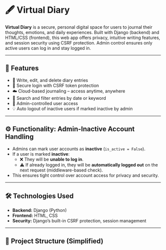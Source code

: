 # 🖋️ Virtual Diary

**Virtual Diary** is a secure, personal digital space for users to journal their thoughts, emotions, and daily experiences. Built with Django (backend) and HTML/CSS (frontend), this web app offers privacy, intuitive writing features, and session security using CSRF protection. Admin control ensures only active users can log in and stay logged in.

---

## 🚀 Features

- 📝 Write, edit, and delete diary entries
- 🔐 Secure login with CSRF token protection
- ☁️ Cloud-based journaling – access anytime, anywhere
- 🔎 Search and filter entries by date or keyword
- 👤 Admin-controlled user access
- 💡 Auto logout of inactive users if marked inactive by admin

---

## ⚙️ Functionality: Admin-Inactive Account Handling

- Admins can mark user accounts as **inactive** (`is_active = False`).
- If a user is marked **inactive**:
  - ❌ They will be **unable to log in**.
  - ⚠️ If already logged in, they will be **automatically logged out** on the next request (middleware-based check).
- This ensures tight control over account access for privacy and security.

---

## 🛠️ Technologies Used

- **Backend:** Django (Python)
- **Frontend:** HTML, CSS
- **Security:** Django’s built-in CSRF protection, session management

---

## 🧱 Project Structure (Simplified)

